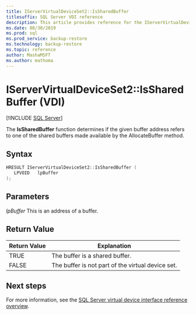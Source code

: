 ```yaml
---
title: IServerVirtualDeviceSet2::IsSharedBuffer
titlesuffix: SQL Server VDI reference
description: This article provides reference for the IServerVirtualDeviceSet2::IsSharedBuffer command.
ms.date: 08/30/2019
ms.prod: sql
ms.prod_service: backup-restore
ms.technology: backup-restore
ms.topic: reference
author: MashaMSFT
ms.author: mathoma
---
```


# IServerVirtualDeviceSet2::IsSharedBuffer (VDI)

[!INCLUDE [SQL Server](../../../includes/applies-to-version/sqlserver.md)]

The **IsSharedBuffer** function determines if the given buffer address refers to one of the shared buffers made available by the AllocateBuffer method.

## Syntax

```c
HRESULT IServerVirtualDeviceSet2::IsSharedBuffer (
   LPVOID   lpBuffer
);
```

## Parameters

*lpBuffer*
This is an address of a buffer.

## Return Value

|Return Value | Explanation |
|---|---|
| TRUE | The buffer is a shared buffer. |
| FALSE | The buffer is not part of the virtual device set. |

## Next steps

For more information, see the [SQL Server virtual device interface reference overview](reference-virtual-device-interface.md).